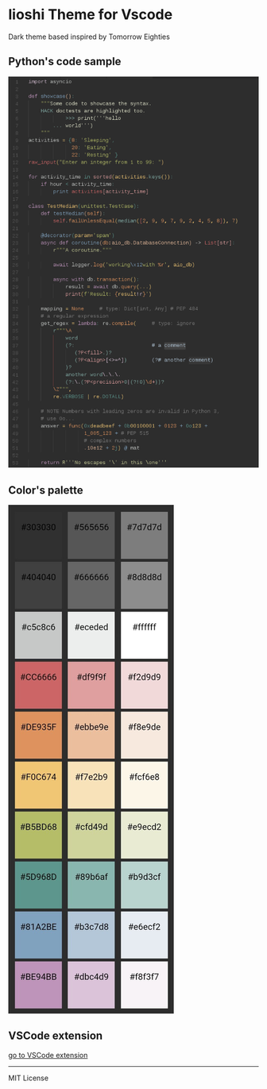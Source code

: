 # lioshi Theme for Vscode

Dark theme based inspired by Tomorrow Eighties

## Python's code sample
![](https://raw.githubusercontent.com/lioshi/vscode-lioshi-theme/master/images/code-python4.png)

## Color's palette
![](https://raw.githubusercontent.com/lioshi/vscode-lioshi-theme/master/images/colors-mini7.jpg)

## VSCode extension
[go to VSCode extension](https://marketplace.visualstudio.com/items?itemName=lioshi.vscode-lioshi-theme)

---

MIT License

    

